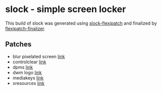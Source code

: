 # slock - simple screen locker

This build of slock was generated using [slock-flexipatch](https://github.com/bakkeby/st-flexipatch.git) and finalized by [flexipatch-finalizer](https://github.com/bakkeby/flexipatch-finalizer).

## Patches

- blur pixelated screen [link](https://tools.suckless.org/slock/patches/blur-pixelated-screen)
- controlclear [link](https://tools.suckless.org/slock/patches/control-clear)
- dpms [link](https://tools.suckless.org/slock/patches/dpms)
- dwm logo [link](https://tools.suckless.org/slock/patches/failure-command)
- mediakeys [link](https://tools.suckless.org/slock/patches/mediakeys)
- xresources [link](https://tools.suckless.org/slock/patches/xresources)
